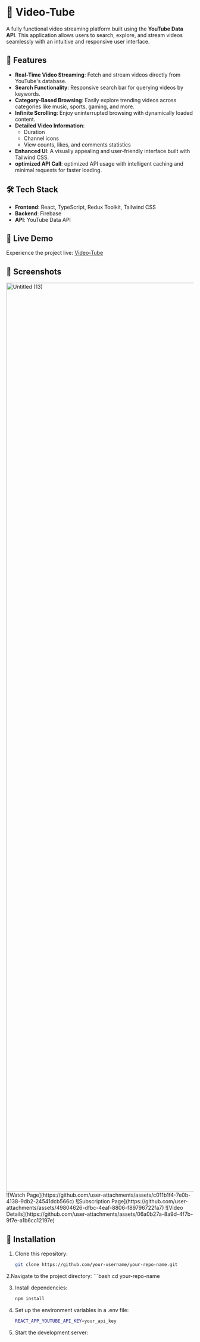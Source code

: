 # 🎥 Video-Tube

A fully functional video streaming platform built using the **YouTube Data API**. This application allows users to search, explore, and stream videos seamlessly with an intuitive and responsive user interface.

## 🌟 Features

- **Real-Time Video Streaming**: Fetch and stream videos directly from YouTube's database.
- **Search Functionality**: Responsive search bar for querying videos by keywords.
- **Category-Based Browsing**: Easily explore trending videos across categories like music, sports, gaming, and more.
- **Infinite Scrolling**: Enjoy uninterrupted browsing with dynamically loaded content.
- **Detailed Video Information**:
  - Duration
  - Channel icons
  - View counts, likes, and comments statistics
- **Enhanced UI**: A visually appealing and user-friendly interface built with Tailwind CSS.
- **optimized API Call**: optimized API usage with intelligent caching and minimal requests for faster loading.

## 🛠️ Tech Stack

- **Frontend**: React, TypeScript, Redux Toolkit, Tailwind CSS
- **Backend**: Firebase
- **API**: YouTube Data API

## 🚀 Live Demo

Experience the project live: [Video-Tube](https://youtube-clone-anwesha2002s-projects.vercel.app/)

## 📸 Screenshots

<img width="2432" alt="Untitled (13)" src="https://github.com/user-attachments/assets/d26ae8a3-8619-46d9-8797-8884bb0173d4" />
![Watch Page](https://github.com/user-attachments/assets/c011b1f4-7e0b-4138-9db2-24541dcb566c)
![Subscription Page](https://github.com/user-attachments/assets/49804626-dfbc-4eaf-8806-f89796722fa7)
![Video Details](https://github.com/user-attachments/assets/06a0b27a-8a9d-4f7b-9f7e-a1b6cc12197e)

## 🔧 Installation

1. Clone this repository:
   ```bash
   git clone https://github.com/your-username/your-repo-name.git

2.Navigate to the project directory:
    ```bash
    cd your-repo-name

3. Install dependencies:
     ```bash
    npm install

4. Set up the environment variables in a .env file:
     ```bash
    REACT_APP_YOUTUBE_API_KEY=your_api_key

5. Start the development server:




